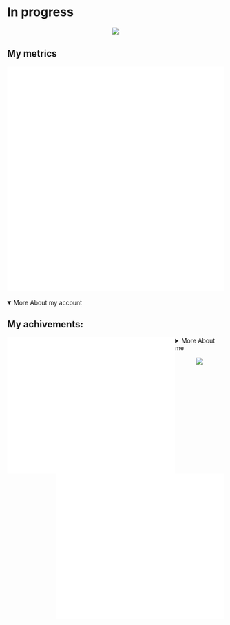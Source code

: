 # In progress

<p align="center">
  
  <img src="https://readme-typing-svg.herokuapp.com?duration=2500&color=5865f2&center=true&vCenter=true&multiline=true&height=100&lines=Hi%2C+i'm+ena0;Welcome+to+my+README.md">

<p>
  
## My metrics

![general](./metrics/general.svg) 
  
<details open><summary>More About my account</summary>
  
## My achivements:
<div>
  <img align="left" width="390" src="./metrics/achivementMetrics1.svg">
  <img align="right" width="390" src="./metrics/achivementMetrics2.svg">
</div>


  
</details>
  
<details><summary>More About me</summary>
  
  ### My music list
  
  [![My music](./metrics/music.svg)](https://music.youtube.com/playlist?list=PLpHlVT9s_M-uf_bFxsxut9KbDx5voOmVS&feature=share)
  
  ## My anime list:
  
  [![My anime](./metrics/anime.svg)](https://anilist.co/user/ena0)
  
  ### My social medias:
  
  #### Discord
  [![](https://lanyard.cnrad.dev/api/315136931166158849?borderRadius=20px&idleMessage=%22Hi%20%F0%9F%91%8B%22)](https://discord.com/users/315136931166158849)
  
</details>
  
<p align="center">
  
  <img src="https://capsule-render.vercel.app/api?type=waving&height=300&width=500&color=timeGradient&text=Goodbye&section=footer">

<p>

